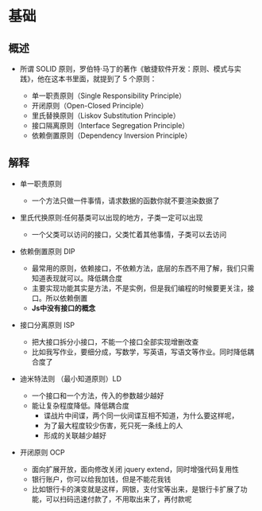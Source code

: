 # 基础

## 概述

+ 所谓 SOLID 原则，罗伯特·马丁的著作《敏捷软件开发：原则、模式与实践》，他在这本书里面，就提到了 5 个原则：

  + 单一职责原则（Single Responsibility Principle）
  + 开闭原则（Open-Closed Principle）
  + 里氏替换原则（Liskov Substitution Principle）
  + 接口隔离原则（Interface Segregation Principle）
  + 依赖倒置原则（Dependency Inversion Principle）

## 解释

+ 单一职责原则
  + 一个方法只做一件事情，请求数据的函数你就不要渲染数据了

+ 里氏代换原则:任何基类可以出现的地方，子类一定可以出现
  + 一个父类可以访问的接口，父类忙着其他事情，子类可以去访问

+ 依赖倒置原则 DIP
  + 最常用的原则，依赖接口，不依赖方法，底层的东西不用了解，我们只需知道表现就可以。降低耦合度
  + 主要实现功能其实是方法，不是实例，但是我们编程的时候要更关注，接口。所以依赖倒置
  + **Js中没有接口的概念**

+ 接口分离原则 ISP
  + 把大接口拆分小接口，不能一个接口全部实现增删改查
  + 比如我写作业，要细分成，写数学，写英语，写语文等作业。同时降低耦合度了

+ 迪米特法则 （最小知道原则）LD
  + 一个接口和一个方法，传入的参数越少越好
  + 能让复杂程度降低。降低耦合度
    + 谍战片中间谍，两个同一伙间谍互相不知道，为什么要这样呢，
    + 为了最大程度较少伤害，死只死一条线上的人
    + 形成的关联越少越好

+ 开闭原则 OCP
  + 面向扩展开放，面向修改关闭 jquery extend，同时增强代码复用性
  + 银行账户，你可以给我加钱，但是不能花我钱
  + 比如银行卡的演变就是这样，网银，支付宝等出来，是银行卡扩展了功能，可以扫码迅速付款了，不用取出来了，再付款呢

